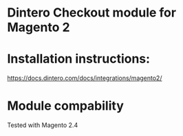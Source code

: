# Dintero Checkout module for Magento 2

# Installation instructions:
https://docs.dintero.com/docs/integrations/magento2/

# Module compability
Tested with Magento 2.4
